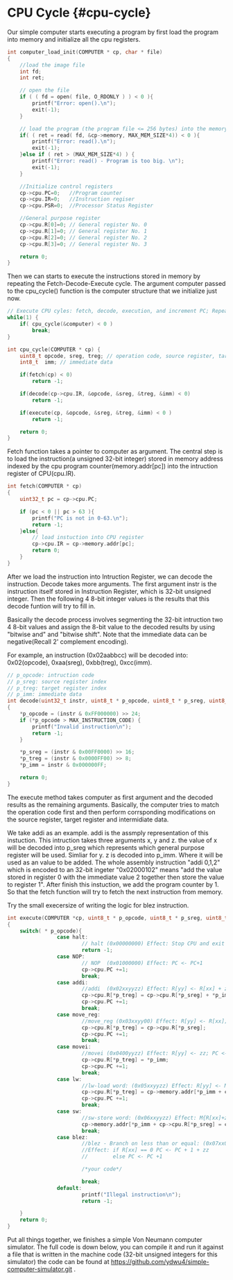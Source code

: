 # CPU Cycle {#cpu-cycle}

Our simple computer starts executing a program by first load the program into memory and initialize all the cpu registers.

```c
int computer_load_init(COMPUTER * cp, char * file)
{
	//load the image file
	int fd;
	int ret;

	// open the file 
	if ( ( fd = open( file, O_RDONLY ) ) < 0 ){
		printf("Error: open().\n");
		exit(-1);
	}

	// load the program (the program file <= 256 bytes) into the memory
	if( ( ret = read( fd, &cp->memory, MAX_MEM_SIZE*4)) < 0 ){
		printf("Error: read().\n");
		exit(-1);
	}else if ( ret > (MAX_MEM_SIZE*4) ) {
		printf("Error: read() - Program is too big. \n");
		exit(-1);
	}  

	//Initialize control registers
	cp->cpu.PC=0;	//Program counter
	cp->cpu.IR=0; 	//Instruction regiser
	cp->cpu.PSR=0;	//Processor Status Register

	//General purpose register
	cp->cpu.R[0]=0;	// General register No. 0 
	cp->cpu.R[1]=0;	// General register No. 1 
	cp->cpu.R[2]=0;	// General register No. 2 
	cp->cpu.R[3]=0;	// General register No. 3

	return 0;
}
```

Then we can starts to execute the instructions stored in memory by repeating the Fetch-Decode-Execute cycle. The argument computer passed to the cpu\_cycle() function is the computer structure that we initialize just now.

```c
// Execute CPU cyles: fetch, decode, execution, and increment PC; Repeat
while(1) {
	if( cpu_cycle(&computer) < 0 )
		break;
} 

int cpu_cycle(COMPUTER * cp) {
	uint8_t opcode, sreg, treg; // operation code, source register, target register
	int8_t  imm; // immediate data

	if(fetch(cp) < 0)
		return -1;

	if(decode(cp->cpu.IR, &opcode, &sreg, &treg, &imm) < 0)
		return -1;

	if(execute(cp, &opcode, &sreg, &treg, &imm) < 0 )
		return -1;

	return 0;
}
```

Fetch function takes a pointer to computer as argument. The central step is to load the instruction(a unsigned 32-bit integer) stored in memory address indexed by the cpu program counter(memory.addr[pc]) into the intruction register of CPU(cpu.IR).

```c
int fetch(COMPUTER * cp)
{
	uint32_t pc = cp->cpu.PC;

	if (pc < 0 || pc > 63 ){
		printf("PC is not in 0-63.\n");
		return -1;
	}else{
		// load instuction into CPU register
		cp->cpu.IR = cp->memory.addr[pc];
		return 0;
	}
}
```

After we load the instruction into Intruction Register, we can decode the instruction. Decode takes more arguments. The first argument instr is the instruction itself stored in Instruction Register, which is 32-bit unsigned integer. Then the following 4 8-bit integer values is the results that this decode funtion will try to fill in. 

Basically the decode process involves segmenting the 32-bit intruction two 4 8-bit values and assign the 8-bit value to the decoded results by using "bitwise and" and "bitwise shift". Note that the immediate data can be negative(Recall 2' complement encoding).

For example, an instruction (0x02aabbcc) will be decoded into: 0x02(opcode), 0xaa(sreg), 0xbb(treg), 0xcc(imm).
```c
// p_opcode: intruction code
// p_sreg: source register index
// p_treg: target register index
// p_imm: immediate data
int decode(uint32_t instr, uint8_t * p_opcode, uint8_t * p_sreg, uint8_t * p_treg, int8_t * p_imm)
{
	*p_opcode = (instr & 0xFF000000) >> 24;
	if (*p_opcode > MAX_INSTRUCTION_CODE) {
		printf("Invalid instruction\n");
		return -1;
	}

	*p_sreg = (instr & 0x00FF0000) >> 16;
	*p_treg = (instr & 0x0000FF00) >> 8;
	*p_imm = instr & 0x000000FF;

	return 0;
}
```

The execute method takes computer as first argument and the decoded results as the remaining arguments. Basically, the computer tries to match the operation code first and then perform corrsponding modifications on the source register, target register and intermidiate data.

We take addi as an example. addi is the assmply representation of this instuction. This intruction takes three arguments x, y and z. the value of x will be decoded into p\_sreg which represents which general purpose register will be used. Simliar for y. z is decoded into p\_imm. Where it will be used as an value to be added. The whole assembly instruction "addi 0,1,2" which is encoded to an 32-bit ingeter "0x02000102" means "add the value stored in register 0 with the immediate value 2 together then store the value to register 1". After finish this instuction, we add the program counter by 1. So that the fetch function will try to fetch the next instruction from memory.

Try the small execersize of writing the logic for blez instruction.
```c
int execute(COMPUTER *cp, uint8_t * p_opcode, uint8_t * p_sreg, uint8_t * p_treg, int8_t * p_imm)
{	
	switch( * p_opcode){
                case halt:
                        // halt (0x00000000) Effect: Stop CPU and exit
                        return -1;
                case NOP:
                        // NOP  (0x01000000) Effect: PC <- PC+1
                        cp->cpu.PC +=1;
                        break;
                case addi:
                        //addi  (0x02xxyyzz) Effect: R[yy] <- R[xx] + zz; PC <- PC+1
                        cp->cpu.R[*p_treg] = cp->cpu.R[*p_sreg] + *p_imm;
                        cp->cpu.PC +=1;
                        break;
                case move_reg:
                        //move_reg (0x03xxyy00) Effect: R[yy] <- R[xx]; PC <- PC+1
                        cp->cpu.R[*p_treg] = cp->cpu.R[*p_sreg];
                        cp->cpu.PC +=1;
                        break;
                case movei:
                        //movei (0x0400yyzz) Effect: R[yy] <- zz; PC <- PC+1
                        cp->cpu.R[*p_treg] = *p_imm;
                        cp->cpu.PC +=1;
                        break;
                case lw:
                        //lw-load word: (0x05xxyyzz) Effect: R[yy] <- M{ R[xx] + zz}; PC <- PC+1
                        cp->cpu.R[*p_treg] = cp->memory.addr[*p_imm + cp->cpu.R[*p_sreg];
                        cp->cpu.PC +=1;
                        break;
                case sw:
                        //sw-store word: (0x06xxyyzz) Effect: M{R[xx]+zz} <- R[yy]; PC <- PC+1 
                        cp->memory.addr[*p_imm + cp->cpu.R[*p_sreg] = cp->cpu.R[*p_treg];
                        break;
                case blez:
                        //blez - Branch on less than or equal: (0x07xx00zz)
                        //Effect: if R[xx] == 0 PC <- PC + 1 + zz
                        //        else PC <- PC +1

                        /*your code*/

                        break;
                default:
                        printf("Illegal instruction\n");
                        return -1;

	}
	return 0;
}
```

Put all things together, we finishes a simple Von Neumann computer simulator. The full code is down below, you can compile it and run it against a file that is written in the machine code (32-bit unsigned integers for this simulator) the code can be found at https://github.com/ydwu4/simple-computer-simulator.git .

